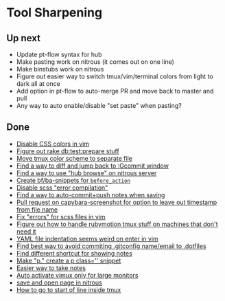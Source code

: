 # Tool Sharpening

## Up next

- Update pt-flow syntax for hub
- Make pasting work on nitrous (it comes out on one line)
- Make binstubs work on nitrous
- Figure out easier way to switch tmux/vim/terminal colors from light to
  dark all at once
- Add option in pt-flow to auto-merge PR and move back to master and
  pull
- Any way to auto enable/disable "set paste" when pasting?

## Done

- [Disable CSS colors in vim](https://github.com/balvig/.dotfiles/commit/cc9e0cc3b25a8d470606e62a3f5ec368a7264123)
- [Figure out rake db:test:prepare stuff](https://www.relishapp.com/rspec/rspec-rails/docs/upgrade)
- [Move tmux color scheme to separate file](https://github.com/balvig/.dotfiles/commit/3918d76a1e68b3735372fdcc7242d82b2860c42c)
- [Find a way to diff and jump back to :Gcommit window](https://github.com/balvig/.dotfiles/commit/a2794a4fc042f3e859bf79183d5aa0717fe36cc8)
- [Find a way to use "hub browse" on nitrous server](https://github.com/balvig/.dotfiles/commit/917d2dc12244766397386f08e29b46892329b228)
- [Create bf/ba-snippets for `before_action`](https://github.com/balvig/.dotfiles/commit/050624661a307b52dcab5c32391005d2794410b7)
- [Disable scss "error compilation"](https://github.com/balvig/.dotfiles/commit/f87b303de4950c36da40932bcabf58ced206684a)
- [Find a way to auto-commit+push notes when saving](https://github.com/balvig/.dotfiles/commit/eba6cc8baf0926c407daffc891accb214ade5848)
- [Pull request on capybara-screenshot for option to leave out timestamp from file name](https://github.com/mattheworiordan/capybara-screenshot/pull/70)
- [Fix "errors" for scss files in vim](https://github.com/balvig/.dotfiles/commit/70f3754aa6f5209b054c26e0e9e71b0ed1b61dc9)
- [Figure out how to handle rubymotion tmux stuff on machines that don't need it](https://github.com/balvig/.dotfiles/commit/aa04ff9ea2905b32d082400e13f73f6b1ce1fc8e)
- [YAML file indentation seems weird on enter in vim](https://github.com/balvig/.dotfiles/commit/a72bb0c01e0d122b206a63c66391c1d8bc78d4b0)
- [Find best way to avoid commiting .gitconfig name/email to .dotfiles](https://github.com/balvig/.dotfiles/commit/1e9aa92f5f7a64134f50761aba38ae8bae81b34e)
- [Find different shortcut for showing notes](https://github.com/balvig/.dotfiles/commit/06a0ece3857e68136b2c578659ee7a8b53df5906)
- [Make "p." create a p class='' snippet](https://github.com/balvig/.dotfiles/commit/2ca5f8ecce9891fb26768f9f7977fb0ca1f55587)
- [Easier way to take notes](https://github.com/balvig/.dotfiles/commit/a6251ab171a1a21c9bdac34c658f0d98a2ad8dbf)
- [Auto activate vimux only for large monitors](https://github.com/balvig/.dotfiles/commit/8de036158c2d378062907672d4d62d3fd17764ac)
- [save and open page in nitrous](https://github.com/balvig/utensils/commit/4ce823b1f0f9f31d7948795e570f111a7b1b35ec)
- [How to go to start of line inside tmux](https://github.com/balvig/.dotfiles/commit/8bcc14aacdfeded0bd542713cd06dd97920b59a5)
